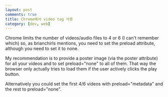 ```yaml
---
layout: post
comments: true
title: Chrome에서 video tag 사용
category: [dev, web]
---
```


Chrome limits the number of videos/audio files to 4 or 6 (I can't remember which) so, as brianchirls mentions, you need to set the preload attribute, although you need to set it to none.

My recommendation is to provide a poster image (via the poster attribute) for all your videos and to set preload="none" to all of them. That way the browser only actually tries to load them if the user actively clicks the play button.

Alternatively you could set the first 4/6 videos with preload="metadata" and the rest to preload="none".
